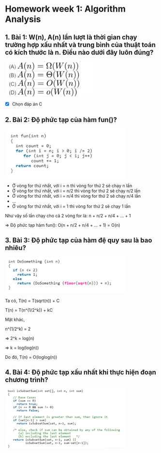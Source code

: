 # Homework week 1: Algorithm Analysis

## 1. Bài 1: W(n), A(n) lần lượt là thời gian chạy trường hợp xấu nhất và trung bình của thuật toán có kích thước là n. Điều nào dưới đây luôn đúng?

<img src="Bai1.png" alt="Bài 1" width="300"/>

- [x] Chọn đáp án C

## 2. Bài 2: Độ phức tạp của hàm fun()?

<img src="Bai2.png" alt="Bài 2" width="400">

* Ở vòng for thứ nhất, với i = n thì vòng for thứ 2 sẽ chạy n lần
* Ở vòng for thứ nhất, với i = n/2 thì vòng for thứ 2 sẽ chạy n/2 lần
* Ở vòng for thứ nhất, với i = n/4 thì vòng for thứ 2 sẽ chạy n/4 lần
* ...
* Ở vòng for thứ nhất, với i = 1 thì vòng for thứ 2 sẽ chạy 1 lần

Như vậy số lần chạy cho cả 2 vòng for là: n + n/2 + n/4 + ... + 1

=> Độ phức tạp hàm fun(): O(n + n/2 + n/4 + ... + 1) = O(n)

## 3. Bài 3: Độ phức tạp của hàm đệ quy sau là bao nhiêu?

<img src="Bai3.png" alt="Bài 3" width="400">

Ta có, 
T(n) = T(sqrt(n)) + C

T(n) = T(n^(1/2^k)) + kC

Mặt khác,

n^(1/2^k) = 2

=> 2^k = log(n)

=> k = log(log(n))

Do đó, T(n) = O(loglog(n))


## 4. Bài 4: Độ phức tạp xấu nhất khi thực hiện đoạn chương trình?

<img src="Bai4.png" alt="Bài 4" width="400">